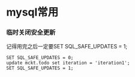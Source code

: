 # mysql常用

### 临时关闭安全更新

记得用完之后一定要SET SQL_SAFE_UPDATES = 1;

```
SET SQL_SAFE_UPDATES = 0;
update mckt.todo set iteration = 'iteration1';
SET SQL_SAFE_UPDATES = 1;
```